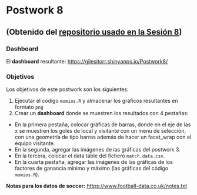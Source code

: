 # Postwork 8
## (Obtenido del [repositorio usado en la Sesión 8](https://github.com/beduExpert/Programacion-R-Santander-2021/tree/main/Sesion-08/Postwork))

### Dashboard
El __dashboard__ resultante: https://gilesitorr.shinyapps.io/Postwork8/

### Objetivos
Los objetivos de este postwork son los siguientes:

1. Ejecutar el código `momios.R` y almacenar los gráficos resultantes en formato `png`
2. Crear un __dashboard__ donde se muestren los resultados con 4 pestañas:
- En la primera pestaña, colocar gráficas de barras, donde en el eje de las x se muestren los goles de local y visitante con un menu de selección, con una geometría de tipo barras además de hacer un facet_wrap con el equipo visitante.
- En la segunda, agregar las imágenes de las gráficas del postwork 3.
- En la tercera, colocar el data table del fichero `match.data.csv`.
- En la cuarta pestaña, agregar las imágenes de las gráficas de los factores de ganancia mínimo y máximo (las gráficas del código `momios.R`).

__Notas para los datos de soccer:__ https://www.football-data.co.uk/notes.txt
